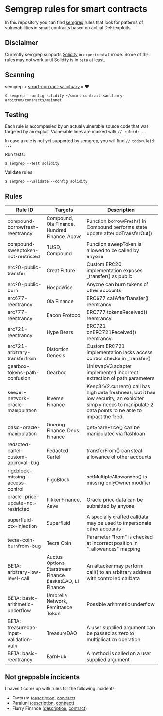 # Semgrep rules for smart contracts

In this repository you can find [semgrep](https://semgrep.dev/) rules that look for patterns of vulnerabilities in smart contracts based on actual DeFi exploits.

## Disclaimer

Currently semgrep supports [Solidity](https://semgrep.dev/docs/language-support/) in `experimental` mode. Some of the rules may not work until Solidity is in `beta` at least.

## Scanning

semgrep + [smart-contract-sanctuary](https://github.com/tintinweb/smart-contract-sanctuary) = ❤️

```shell
$ semgrep --config solidity ~/smart-contract-sanctuary-arbitrum/contracts/mainnet
```

## Testing

Each rule is accompanied by an actual vulnerable source code that was targeted by an exploit. Vulnerable lines are marked with `// ruleid: ...`

In case a rule is not yet supported by semgrep, you will find `// todoruleid: ...`

Run tests: 

```shell
$ semgrep --test solidity
```

Validate rules: 

```shell
$ semgrep --validate --config solidity
```

## Rules

Rule ID | Targets | Description
--- | --- | ---
compound-borrowfresh-reentrancy | Compound, Ola Finance, Hundred Finance, Agave | Function borrowFresh() in Compound performs state update after doTransferOut()
compound-sweeptoken-not-restricted | TUSD, Compound | Function sweepToken is allowed to be called by anyone
erc20-public-transfer | Creat Future | Custom ERC20 implementation exposes _transfer() as public
erc20-public-burn | HospoWise | Anyone can burn tokens of other accounts
erc677-reentrancy | Ola Finance | ERC677 callAfterTransfer() reentrancy
erc777-reentrancy | Bacon Protocol | ERC777 tokensReceived() reentrancy
erc721-reentrancy | Hype Bears | ERC721 onERC721Received() reentrancy
erc721-arbitrary-transferfrom | Distortion Genesis | Custom ERC721 implementation lacks access control checks in _transfer()
gearbox-tokens-path-confusion | Gearbox | UniswapV3 adapter implemented incorrect extraction of path parameters
keeper-network-oracle-manipulation | Inverse Finance | Keep3rV2.current() call has high data freshness, but it has low security, an exploiter simply needs to manipulate 2 data points to be able to impact the feed.
basic-oracle-manipulation | Onering Finance, Deus Finance | getSharePrice() can be manipulated via flashloan
redacted-cartel-custom-approval-bug | Redacted Cartel | transferFrom() can steal allowance of other accounts
rigoblock-missing-access-control | RigoBlock | setMultipleAllowances() is missing onlyOwner modifier
oracle-price-update-not-restricted | Rikkei Finance, Aave | Oracle price data can be submitted by anyone
superfluid-ctx-injection | Superfluid | A specially crafted calldata may be used to impersonate other accounts
tecra-coin-burnfrom-bug | Tecra Coin | Parameter "from" is checked at incorrect position in "_allowances" mapping
BETA: arbitrary-low-level-call | Auctus Options, Starstream Finance, BasketDAO, Li Finance | An attacker may perform call() to an arbitrary address with controlled calldata
BETA: basic-arithmetic-underflow | Umbrella Network, Remittance Token | Possible arithmetic underflow
BETA: treasuredao-input-validation-vuln | TreasureDAO | A user supplied argument can be passed as zero to multiplication operation
BETA: basic-reentrancy | EarnHub | A method is called on a user supplied argument

## Not greppable incidents

I haven't come up with rules for the following incidents:

- Fantasm ([description](https://twitter.com/RugDocIO/status/1501629678993518599), [contract](https://ftmscan.com/address/0x880672ab1d46d987e5d663fc7476cd8df3c9f937))
- Paraluni ([description](https://slowmist.medium.com/paraluni-incident-analysis-58be442a4f99), [contract](https://www.contract-diff.xyz/?address=0xa386f30853a7eb7e6a25ec8389337a5c6973421d&chain=1))
- Flurry Finance ([description](https://twitter.com/CertiKTech/status/1496298929599746048), [contract](https://bscscan.com/address/0x5085c49828b0b8e69bae99d96a8e0fcf0a033369))